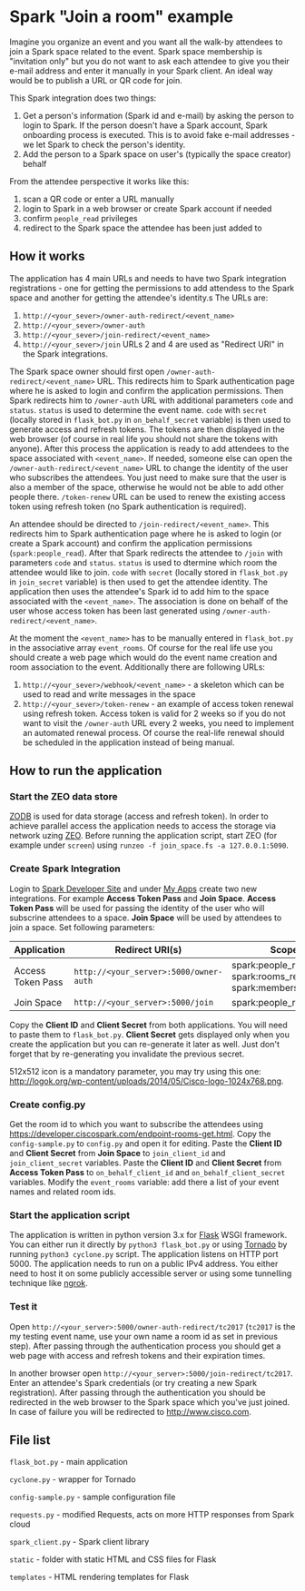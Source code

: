 # Spark "Join a room" example
Imagine you organize an event and you want all the walk-by attendees to join a Spark space related to the event. Spark space membership is "invitation only" but you do not want to ask each attendee to give you their e-mail address and enter it manually in your Spark client. An ideal way would be to publish a URL or QR code for join.

This Spark integration does two things:
1. Get a person's information (Spark id and e-mail) by asking the person to login to Spark. If the person doesn't have a Spark account, Spark onboarding process is executed. This is to avoid fake e-mail addresses - we let Spark to check the person's identity.
2. Add the person to a Spark space on user's (typically the space creator) behalf

From the attendee perspective it works like this:
1. scan a QR code or enter a URL manually
2. login to Spark in a web browser or create Spark account if needed
3. confirm `people_read` privileges
4. redirect to the Spark space the attendee has been just added to

## How it works
The application has 4 main URLs and needs to have two Spark integration registrations - one for getting the permissions to add attendess to the Spark space and another for getting the attendee's identity.s The URLs are:
1. `http://<your_sever>/owner-auth-redirect/<event_name>`
2. `http://<your_sever>/owner-auth`
3. `http://<your_sever>/join-redirect/<event_name>`
4. `http://<your_sever>/join`
URLs 2 and 4 are used as "Redirect URI" in the Spark integrations.

The Spark space owner should first open `/owner-auth-redirect/<event_name>` URL. This redirects him to Spark authentication page where he is asked to login and confirm the application permissions. Then Spark redirects him to `/owner-auth` URL with additional parameters `code` and `status`. `status` is used to determine the event name. `code` with `secret` (locally stored in `flask_bot.py` in `on_behalf_secret` variable) is then used to generate access and refresh tokens. The tokens are then displayed in the web browser (of course in real life you should not share the tokens with anyone). After this process the application is ready to add attendees to the space associated with `<event_name>`. If needed, someone else can open the `/owner-auth-redirect/<event_name>` URL to change the identity of the user who subscribes the attendees. You just need to make sure that the user is also a member of the space, otherwise he would not be able to add other people there. `/token-renew` URL can be used to renew the existing access token using refresh token (no Spark authentication is required).

An attendee should be directed to `/join-redirect/<event_name>`. This redirects him to Spark authentication page where he is asked to login (or create a Spark account) and confirm the application permissions (`spark:people_read`). After that Spark redirects the attendee to `/join` with parameters `code` and `status`. `status` is used to dtermine which room the attendee would like to join. `code` with `secret` (locally stored in `flask_bot.py` in `join_secret` variable) is then used to get the attendee identity. The application then uses the attendee's Spark id to add him to the space associated with the `<event_name>`. The association is done on behalf of the user whose access token has been last generated using `/owner-auth-redirect/<event_name>`.

At the moment the `<event_name>` has to be manually entered in `flask_bot.py` in the associative array `event_rooms`. Of course for the real life use you should create a web page which would do the event name creation and room association to the event.
Additionally there are following URLs:
1. `http://<your_sever>/webhook/<event_name>` - a skeleton which can be used to read and write messages in the space
2. `http://<your_sever>/token-renew` - an example of access token renewal using refresh token. Access token is valid for 2 weeks so if you do not want to visit the `/owner-auth` URL every 2 weeks, you need to implement an automated renewal process. Of course the real-life renewal should be scheduled in the application instead of being manual.

## How to run the application
### Start the ZEO data store
[ZODB](http://zodb.org) is used for data storage (access and refresh token). In order to achieve parallel access the application needs to access the storage via network uzing [ZEO](http://www.zodb.org/en/latest/articles/ZODB2.html). Before running the application script, start ZEO (for example under `screen`) using `runzeo -f join_space.fs -a 127.0.0.1:5090`.

### Create Spark Integration
Login to [Spark Developer Site](http://developer.ciscospark.com) and under [My Apps](https://developer.ciscospark.com/apps.html) create two new integrations. For example **Access Token Pass** and **Join Space**. **Access Token Pass** will be used for passing the identity of the user who will subscrine attendees to a space. **Join Space** will be used by attendees to join a space. Set following parameters:


| Application | Redirect URI(s) | Scopes  |
| --- | --- | --- |
| Access Token Pass | `http://<your_server>:5000/owner-auth` | spark:people\_read spark:rooms\_read spark:memberships_write |
| Join Space | `http://<your_server>:5000/join` | spark:people\_read |


Copy the **Client ID** and **Client Secret** from both applications. You will need to paste them to `flask_bot.py`. **Client Secret** gets displayed only when you create the application but you can re-generate it later as well. Just don't forget that by re-generating you invalidate the previous secret.

512x512 icon is a mandatory parameter, you may try using this one: http://logok.org/wp-content/uploads/2014/05/Cisco-logo-1024x768.png.

### Create config.py
Get the room id to which you want to subscribe the attendees using https://developer.ciscospark.com/endpoint-rooms-get.html. Copy the `config-sample.py` to `config.py` and open it for editing. Paste the **Client ID** and **Client Secret** from **Join Space** to `join_client_id` and `join_client_secret` variables. Paste the **Client ID** and **Client Secret** from **Access Token Pass** to `on_behalf_client_id` and `on_behalf_client_secret` variables. Modify the `event_rooms` variable: add there a list of your event names and related room ids.

### Start the application script
The application is written in python version 3.x for [Flask](http://flask.pocoo.org) WSGI framework. You can either run it directly by `python3 flask_bot.py` or using [Tornado](http://flask.pocoo.org/snippets/78/) by running `python3 cyclone.py` script. The application listens on HTTP port 5000. The application needs to run on a public IPv4 address. You either need to host it on some publicly accessible server or using some tunnelling technique like [ngrok](http://ngrok.com).

### Test it
Open `http://<your_server>:5000/owner-auth-redirect/tc2017` (`tc2017` is the my testing event name, use your own name a room id as set in previous step). After passing through the authentication process you should get a web page with access and refresh tokens and their expiration times.

In another browser open `http://<your_server>:5000/join-redirect/tc2017`. Enter an attendee's Spark credentials (or try creating a new Spark registration). After passing through the authentication you should be redirected in the web browser to the Spark space which you've just joined. In case of failure you will be redirected to http://www.cisco.com.

## File list
`flask_bot.py` - main application

`cyclone.py` - wrapper for Tornado

`config-sample.py` - sample configuration file

`requests.py` - modified Requests, acts on more HTTP responses from Spark cloud

`spark_client.py` - Spark client library

`static` - folder with static HTML and CSS files for Flask

`templates` - HTML rendering templates for Flask
